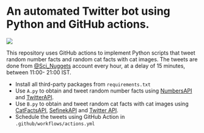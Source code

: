 # An automated Twitter bot using Python and GitHub actions.

![](https://www.google.com/imgres?imgurl=https%3A%2F%2Fi.ytimg.com%2Fvi%2FUGv_bJkF1kg%2Fmaxresdefault.jpg&tbnid=x37lyFIQ7TKclM&vet=12ahUKEwjikrDaprSEAxWy_zgGHdL9C8wQMygCegQIARBa..i&imgrefurl=https%3A%2F%2Fm.youtube.com%2Fwatch%3Fv%3DUGv_bJkF1kg&docid=FrAU96fVt50TDM&w=1280&h=720&q=twitter%20bot%20with%20python&ved=2ahUKEwjikrDaprSEAxWy_zgGHdL9C8wQMygCegQIARBa)

This repository uses GitHub actions to implement Python scripts that tweet random number facts and random cat facts with cat images. The tweets are done from [@Sci_Nuggets](https://x.com/Sci_Nuggets?t=YYwgI7SnRbPlEwcQpJbNOw&s=09) account every hour, at a delay of 15 minutes, between 11:00- 21:00 IST.

- Install all third-party packages from `requirements.txt`
- Use `A.py` to obtain and tweet random number facts using [NumbersAPI](https://rapidapi.com/divad12/api/numbers-1) and [TwitterAPI](https://developer.twitter.com/en/docs/twitter-api).
- Use `B.py` to obtain and tweet random cat facts with cat images using [CatFactsAPI](https://catfact.ninja/), [SefinekAPI](https://api.sefinek.net/) and [Twitter API](https://developer.twitter.com/en/docs/twitter-api).
- Schedule the tweets using GitHub Action in `.github/workflows/actions.yml`
